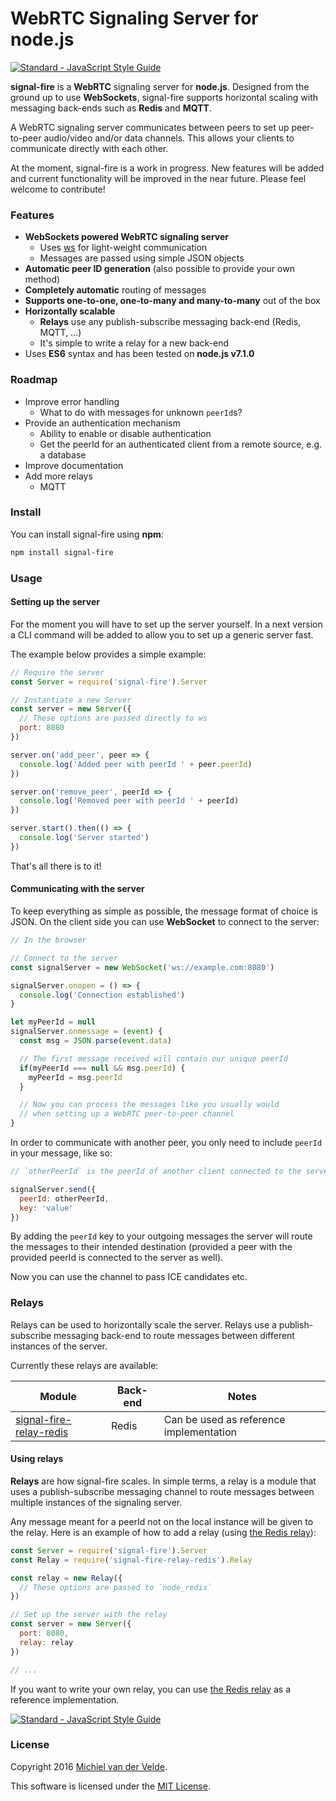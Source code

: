 # WebRTC Signaling Server for node.js

[![Standard - JavaScript Style Guide](https://img.shields.io/badge/code%20style-standard-brightgreen.svg)](http://standardjs.com/)

**signal-fire** is a **WebRTC** signaling server for **node.js**. Designed from
the ground up to use **WebSockets**, signal-fire supports horizontal scaling with
messaging back-ends such as **Redis** and **MQTT**.

A WebRTC signaling server communicates between peers to set up peer-to-peer
audio/video and/or data channels. This allows your clients to communicate directly
with each other.

At the moment, signal-fire is a work in progress. New features will be added and
current functionality will be improved in the near future. Please feel welcome
to contribute!

### Features

* **WebSockets powered WebRTC signaling server**
  * Uses [ws](https://github.com/websockets/ws) for light-weight communication
  * Messages are passed using simple JSON objects
* **Automatic peer ID generation** (also possible to provide your own method)
* **Completely automatic** routing of messages
* **Supports one-to-one, one-to-many and many-to-many** out of the box
* **Horizontally scalable**
  * **Relays** use any publish-subscribe messaging back-end (Redis, MQTT, ...)
  * It's simple to write a relay for a new back-end
* Uses **ES6** syntax and has been tested on **node.js v7.1.0**

### Roadmap

* Improve error handling
  * What to do with messages for unknown `peerId`s?
* Provide an authentication mechanism
  * Ability to enable or disable authentication
  * Get the peerId for an authenticated client from a remote source, e.g. a database
* Improve documentation
* Add more relays
  * MQTT

### Install

You can install signal-fire using **npm**:

```bash
npm install signal-fire
```

### Usage

#### Setting up the server

For the moment you will have to set up the server yourself. In a next version
a CLI command will be added to allow you to set up a generic server fast.

The example below provides a simple example:

```js
// Require the server
const Server = require('signal-fire').Server

// Instantiate a new Server
const server = new Server({
  // These options are passed directly to ws
  port: 8080
})

server.on('add_peer', peer => {
  console.log('Added peer with peerId ' + peer.peerId)
})

server.on('remove_peer', peerId => {
  console.log('Removed peer with peerId ' + peerId)
})

server.start().then(() => {
  console.log('Server started')
})
```

That's all there is to it!

#### Communicating with the server

To keep everything as simple as possible, the message format of choice is JSON.
On the client side you can use **WebSocket** to connect to the server:

```js
// In the browser

// Connect to the server
const signalServer = new WebSocket('ws://example.com:8080')

signalServer.onopen = () => {
  console.log('Connection established')
}

let myPeerId = null
signalServer.onmessage = (event) {
  const msg = JSON.parse(event.data)

  // The first message received will contain our unique peerId
  if(myPeerId === null && msg.peerId) {
    myPeerId = msg.peerId
  }

  // Now you can process the messages like you usually would
  // when setting up a WebRTC peer-to-peer channel
}
```

In order to communicate with another peer, you only need to include `peerId` in
your message, like so:

```js
// `otherPeerId` is the peerId of another client connected to the server

signalServer.send({
  peerId: otherPeerId,
  key: 'value'
})
```

By adding the `peerId` key to your outgoing messages the server will route
the messages to their intended destination (provided a peer with the provided
peerId is connected to the server as well).

Now you can use the channel to pass ICE candidates etc.

### Relays

Relays can be used to horizontally scale the server. Relays use a publish-subscribe
messaging back-end to route messages between different instances of the server.

Currently these relays are available:

| Module | Back-end | Notes |
|---|---|---|
| [signal-fire-relay-redis](https://github.com/MichielvdVelde/signal-fire-relay-redis) | Redis | Can be used as reference implementation

#### Using relays

**Relays** are how signal-fire scales. In simple terms, a relay is a module
that uses a publish-subscribe messaging channel to route messages between multiple
instances of the signaling server.

Any message meant for a peerId not on the local instance will be given to the relay.
Here is an example of how to add a relay (using [the Redis relay](https://github.com/MichielvdVelde/signal-fire-relay-redis)):

```js
const Server = require('signal-fire').Server
const Relay = require('signal-fire-relay-redis').Relay

const relay = new Relay({
  // These options are passed to `node_redis`
})

// Set up the server with the relay
const server = new Server({
  port: 8080,
  relay: relay
})

// ...
```

If you want to write your own relay, you can use [the Redis relay](https://github.com/MichielvdVelde/signal-fire-relay-redis) as a reference
implementation.

[![Standard - JavaScript Style Guide](https://cdn.rawgit.com/feross/standard/master/badge.svg)](https://github.com/feross/standard)

### License

Copyright 2016 [Michiel van der Velde](http://www.michielvdvelde.nl).

This software is licensed under the [MIT License](LICENSE).
